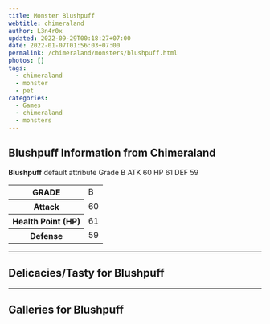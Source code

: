 ```yaml
---
title: Monster Blushpuff
webtitle: chimeraland
author: L3n4r0x
updated: 2022-09-29T00:18:27+07:00
date: 2022-01-07T01:56:03+07:00
permalink: /chimeraland/monsters/blushpuff.html
photos: []
tags:
  - chimeraland
  - monster
  - pet
categories:
  - Games
  - chimeraland
  - monsters
---
```


<section id="bootstrap-wrapper"><link rel="stylesheet" href="https://rawcdn.githack.com/dimaslanjaka/Web-Manajemen/0c3b5aa1813bd4abcd2c11bf3e37928b15c28664/css/bootstrap-5-3-0-alpha3-wrapper.css"/><h2 id="attribute">Blushpuff Information from Chimeraland</h2><p><b>Blushpuff</b> default attribute Grade B ATK 60 HP 61 DEF 59<table><tr><th>GRADE</th><td>B</td></tr><tr><th>Attack</th><td>60</td></tr><tr><th>Health Point (HP)</th><td>61</td></tr><tr><th>Defense</th><td>59</td></tr></table></p><hr/><h2 id="delicacies">Delicacies/Tasty for Blushpuff</h2><div class="bg-dark text-light"></div><hr/><div id="gallery"><h2>Galleries for Blushpuff</h2><div class="row"></div></div></section>